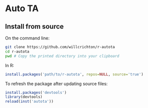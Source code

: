 # Auto TA

## Install from source

On the command line:

```bash
git clone https://github.com/willcrichton/r-autota
cd r-autota
pwd # Copy the printed directory into your clipboard
```

In R:

```r
install.packages('path/to/r-autota', repos=NULL, source='true')
```

To refresh the package after updating source files:

```r
install.packages('devtools')
library(devtools)
reload(inst('autota'))
```
